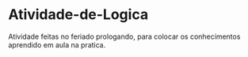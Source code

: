 # Atividade-de-Logica
Atividade feitas no feriado prologando, para colocar os conhecimentos aprendido em aula na pratica.
